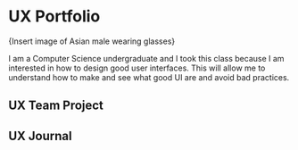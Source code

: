 # UX Portfolio

{Insert image of Asian male wearing glasses}

I am a Computer Science undergraduate and I took this class because I am interested in how to design good user interfaces. This will allow me to understand how to make and see what good UI are and avoid bad practices.

## UX Team Project


## UX Journal

